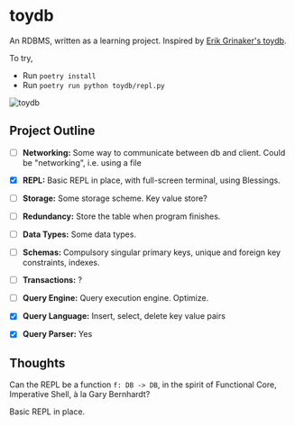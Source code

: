 # toydb

An RDBMS, written as a learning project.
Inspired by [Erik Grinaker's toydb](https://github.com/erikgrinaker/toydb).

To try,
- Run ``poetry install``
- Run ``poetry run python toydb/repl.py``

![toydb](https://user-images.githubusercontent.com/5699893/77996404-d6a3c100-732d-11ea-81db-9de5f5fd0a11.gif)


## Project Outline

- [ ] **Networking:** Some way to communicate between db and client. Could be "networking", i.e. using a file

- [x] **REPL:** Basic REPL in place, with full-screen terminal, using Blessings.

- [ ] **Storage:** Some storage scheme. Key value store?

- [ ] **Redundancy:** Store the table when program finishes.

- [ ] **Data Types:** Some data types.

- [ ] **Schemas:** Compulsory singular primary keys, unique and foreign key constraints, indexes.

- [ ] **Transactions:** ?

- [ ] **Query Engine:** Query execution engine. Optimize.

- [x] **Query Language:** Insert, select, delete key value pairs

- [x] **Query Parser:** Yes


## Thoughts

Can the REPL be a function `f: DB -> DB`, in the spirit of Functional Core, Imperative Shell, à la Gary Bernhardt?

Basic REPL in place.
